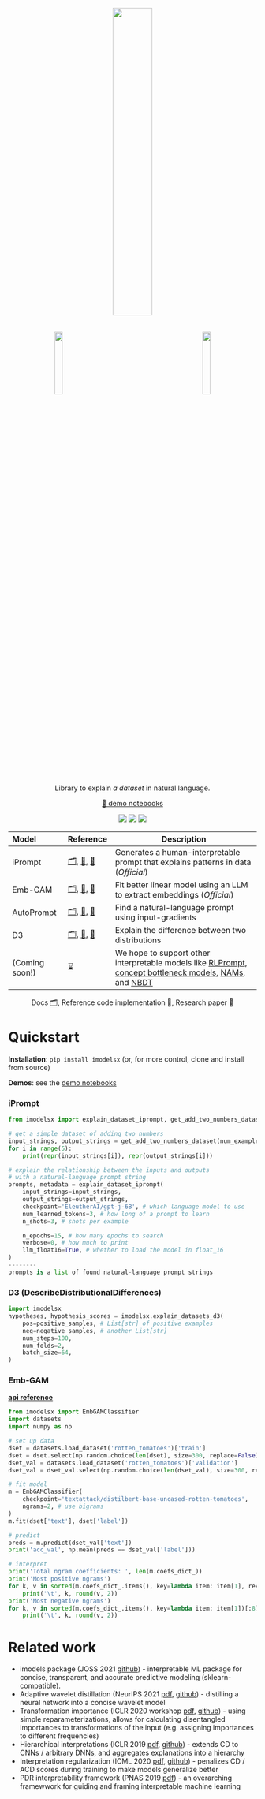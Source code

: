 <p align="center">  <img src="https://csinva.io/emb-gam/embgam_gif.gif" width="18%"> 
<img align="center" width=40% src="https://csinva.io/imodelsX/imodelsx_logo.svg?sanitize=True&kill_cache=1"> </img>	<img src="https://csinva.io/emb-gam/embgam_gif.gif" width="18%"></p>

<p align="center">Library to explain <i>a dataset</i> in natural language.
</p>
<p align="center">
  <a href="https://github.com/csinva/imodelsX/tree/master/demos">📖 demo notebooks</a>
</p>
<p align="center">
  <img src="https://img.shields.io/badge/license-mit-blue.svg">
  <img src="https://img.shields.io/badge/python-3.6+-blue">
  <img src="https://img.shields.io/pypi/v/imodelsx?color=green">  
</p>  

| Model                       | Reference                                                    | Description                                                  |
| :-------------------------- | ------------------------------------------------------------ | ------------------------------------------------------------ |
| iPrompt            | [🗂️](), [🔗](https://github.com/csinva/interpretable-autoprompting), [📄](https://arxiv.org/abs/2210.01848) | Generates a human-interpretable prompt that explains patterns in data (*Official*) |
| Emb-GAM            | [🗂️](https://csinva.io/emb-gam/), [🔗](https://github.com/csinva/emb-gam), [📄](https://arxiv.org/abs/2209.11799) | Fit better linear model using an LLM to extract embeddings (*Official*) |
| AutoPrompt            | [🗂️](), [🔗](https://github.com/ucinlp/autoprompt), [📄](https://arxiv.org/abs/2010.15980) |Find a natural-language prompt using input-gradients |
| D3            | [🗂️](), [🔗](https://github.com/ruiqi-zhong/DescribeDistributionalDifferences), [📄](https://arxiv.org/abs/2201.12323) |Explain the difference between two distributions |
| (Coming soon!)                 | ⌛                                                            |  We hope to support other interpretable models like [RLPrompt](https://arxiv.org/abs/2205.12548), [concept bottleneck models](https://arxiv.org/abs/2007.04612), [NAMs](https://proceedings.neurips.cc/paper/2021/hash/251bd0442dfcc53b5a761e050f8022b8-Abstract.html), and [NBDT](https://arxiv.org/abs/2004.00221)  |

<p align="center">
Docs <a href="https://csinva.io/imodels/">🗂️</a>, Reference code implementation 🔗, Research paper 📄
</br>
</p>


# Quickstart
**Installation**: `pip install imodelsx` (or, for more control, clone and install from source)

**Demos**: see the [demo notebooks](demos)

### iPrompt

```python
from imodelsx import explain_dataset_iprompt, get_add_two_numbers_dataset

# get a simple dataset of adding two numbers
input_strings, output_strings = get_add_two_numbers_dataset(num_examples=100)
for i in range(5):
    print(repr(input_strings[i]), repr(output_strings[i]))

# explain the relationship between the inputs and outputs
# with a natural-language prompt string
prompts, metadata = explain_dataset_iprompt(
    input_strings=input_strings,
    output_strings=output_strings,
    checkpoint='EleutherAI/gpt-j-6B', # which language model to use
    num_learned_tokens=3, # how long of a prompt to learn
    n_shots=3, # shots per example

    n_epochs=15, # how many epochs to search
    verbose=0, # how much to print
    llm_float16=True, # whether to load the model in float_16
)
--------
prompts is a list of found natural-language prompt strings
```

### D3 (DescribeDistributionalDifferences)

```python
import imodelsx
hypotheses, hypothesis_scores = imodelsx.explain_datasets_d3(
    pos=positive_samples, # List[str] of positive examples
    neg=negative_samples, # another List[str]
    num_steps=100,
    num_folds=2,
    batch_size=64,
)
```

### Emb-GAM
**[api reference](https://csinva.github.io/emb-gam/)**

```python
from imodelsx import EmbGAMClassifier
import datasets
import numpy as np

# set up data
dset = datasets.load_dataset('rotten_tomatoes')['train']
dset = dset.select(np.random.choice(len(dset), size=300, replace=False))
dset_val = datasets.load_dataset('rotten_tomatoes')['validation']
dset_val = dset_val.select(np.random.choice(len(dset_val), size=300, replace=False))

# fit model
m = EmbGAMClassifier(
    checkpoint='textattack/distilbert-base-uncased-rotten-tomatoes',
    ngrams=2, # use bigrams
)
m.fit(dset['text'], dset['label'])

# predict
preds = m.predict(dset_val['text'])
print('acc_val', np.mean(preds == dset_val['label']))

# interpret
print('Total ngram coefficients: ', len(m.coefs_dict_))
print('Most positive ngrams')
for k, v in sorted(m.coefs_dict_.items(), key=lambda item: item[1], reverse=True)[:8]:
    print('\t', k, round(v, 2))
print('Most negative ngrams')
for k, v in sorted(m.coefs_dict_.items(), key=lambda item: item[1])[:8]:
    print('\t', k, round(v, 2))
```

# Related work
- imodels package (JOSS 2021 [github](https://github.com/csinva/imodels)) - interpretable ML package for concise, transparent, and accurate predictive modeling (sklearn-compatible).
- Adaptive wavelet distillation (NeurIPS 2021 [pdf](https://arxiv.org/abs/2107.09145), [github](https://github.com/Yu-Group/adaptive-wavelets)) - distilling a neural network into a concise wavelet model
- Transformation importance (ICLR 2020 workshop [pdf](https://arxiv.org/abs/2003.01926), [github](https://github.com/csinva/transformation-importance)) - using simple reparameterizations, allows for calculating disentangled importances to transformations of the input (e.g. assigning importances to different frequencies)
- Hierarchical interpretations (ICLR 2019 [pdf](https://openreview.net/pdf?id=SkEqro0ctQ), [github](https://github.com/csinva/hierarchical-dnn-interpretations)) - extends CD to CNNs / arbitrary DNNs, and aggregates explanations into a hierarchy
- Interpretation regularization (ICML 2020 [pdf](https://arxiv.org/abs/1909.13584), [github](https://github.com/laura-rieger/deep-explanation-penalization)) - penalizes CD / ACD scores during training to make models generalize better
- PDR interpretability framework (PNAS 2019 [pdf](https://arxiv.org/abs/1901.04592)) - an overarching framewwork for guiding and framing interpretable machine learning
